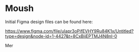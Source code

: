 # Moush


Initial Figma design files can be found here: 

https://www.figma.com/file/uIapr3oPifEVHY9Ru84K1x/Untitled?type=design&node-id=1-4427&t=8CxBijEPTMJ4N8nI-0

Mer
